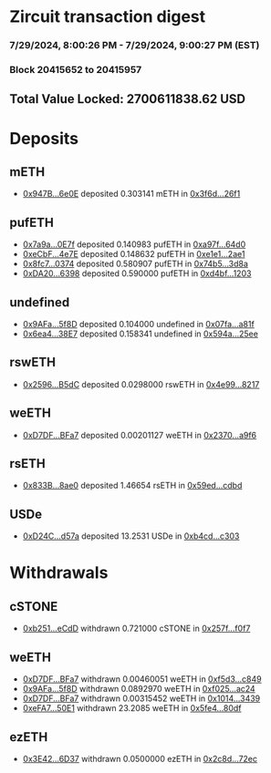 # Zircuit transaction digest
### 7/29/2024, 8:00:26 PM - 7/29/2024, 9:00:27 PM (EST)
### Block 20415652 to 20415957

## Total Value Locked: 2700611838.62 USD

# Deposits
## mETH
- [0x947B...6e0E](https://etherscan.io/address/0x947B545B2aBf42374bbA5b6f2Ca0249e987d6e0E) deposited 0.303141 mETH in [0x3f6d...26f1](https://etherscan.io/tx/0x947B545B2aBf42374bbA5b6f2Ca0249e987d6e0E)
## pufETH
- [0x7a9a...0E7f](https://etherscan.io/address/0x7a9a1BA7CfF6c0920cc74E850C6A671CE48f0E7f) deposited 0.140983 pufETH in [0xa97f...64d0](https://etherscan.io/tx/0x7a9a1BA7CfF6c0920cc74E850C6A671CE48f0E7f)
- [0xeCbF...4e7E](https://etherscan.io/address/0xeCbF17FD772557E51b8f88c084b55ee8dE4C4e7E) deposited 0.148632 pufETH in [0xe1e1...2ae1](https://etherscan.io/tx/0xeCbF17FD772557E51b8f88c084b55ee8dE4C4e7E)
- [0x8fc7...0374](https://etherscan.io/address/0x8fc74688c159778A91d5A5e6d892e74477F20374) deposited 0.580907 pufETH in [0x74b5...3d8a](https://etherscan.io/tx/0x8fc74688c159778A91d5A5e6d892e74477F20374)
- [0xDA20...6398](https://etherscan.io/address/0xDA20291E2b900abc7f85aDADB698226717126398) deposited 0.590000 pufETH in [0xd4bf...1203](https://etherscan.io/tx/0xDA20291E2b900abc7f85aDADB698226717126398)
## undefined
- [0x9AFa...5f8D](https://etherscan.io/address/0x9AFa70d0972BFEBaABE3aDAB506f02d163585f8D) deposited 0.104000 undefined in [0x07fa...a81f](https://etherscan.io/tx/0x9AFa70d0972BFEBaABE3aDAB506f02d163585f8D)
- [0x6ea4...38E7](https://etherscan.io/address/0x6ea44cD7AE3E577a7f0AF6eD5d2074a8181038E7) deposited 0.158341 undefined in [0x594a...25ee](https://etherscan.io/tx/0x6ea44cD7AE3E577a7f0AF6eD5d2074a8181038E7)
## rswETH
- [0x2596...B5dC](https://etherscan.io/address/0x2596c6B15a6e5E98542Af7a92aab699eB174B5dC) deposited 0.0298000 rswETH in [0x4e99...8217](https://etherscan.io/tx/0x2596c6B15a6e5E98542Af7a92aab699eB174B5dC)
## weETH
- [0xD7DF...BFa7](https://etherscan.io/address/0xD7DF7E085214743530afF339aFC420c7c720BFa7) deposited 0.00201127 weETH in [0x2370...a9f6](https://etherscan.io/tx/0xD7DF7E085214743530afF339aFC420c7c720BFa7)
## rsETH
- [0x833B...8ae0](https://etherscan.io/address/0x833BE8655aD61DeBEA6F51845Dd6BA5e2b698ae0) deposited 1.46654 rsETH in [0x59ed...cdbd](https://etherscan.io/tx/0x833BE8655aD61DeBEA6F51845Dd6BA5e2b698ae0)
## USDe
- [0xD24C...d57a](https://etherscan.io/address/0xD24Cfe2d0fa81369ca6291c28ac5426e16B6d57a) deposited 13.2531 USDe in [0xb4cd...c303](https://etherscan.io/tx/0xD24Cfe2d0fa81369ca6291c28ac5426e16B6d57a)
# Withdrawals
## cSTONE
- [0xb251...eCdD](https://etherscan.io/address/0xb25186c22DF5dC8b6341d9D101F12472aa9feCdD) withdrawn 0.721000 cSTONE in [0x257f...f0f7](https://etherscan.io/tx/0xb25186c22DF5dC8b6341d9D101F12472aa9feCdD)
## weETH
- [0xD7DF...BFa7](https://etherscan.io/address/0xD7DF7E085214743530afF339aFC420c7c720BFa7) withdrawn 0.00460051 weETH in [0xf5d3...c849](https://etherscan.io/tx/0xD7DF7E085214743530afF339aFC420c7c720BFa7)
- [0x9AFa...5f8D](https://etherscan.io/address/0x9AFa70d0972BFEBaABE3aDAB506f02d163585f8D) withdrawn 0.0892970 weETH in [0xf025...ac24](https://etherscan.io/tx/0x9AFa70d0972BFEBaABE3aDAB506f02d163585f8D)
- [0xD7DF...BFa7](https://etherscan.io/address/0xD7DF7E085214743530afF339aFC420c7c720BFa7) withdrawn 0.00315452 weETH in [0x1014...3439](https://etherscan.io/tx/0xD7DF7E085214743530afF339aFC420c7c720BFa7)
- [0xeFA7...50E1](https://etherscan.io/address/0xeFA7885557F622E2924222F7dFE0Be372F8F50E1) withdrawn 23.2085 weETH in [0x5fe4...80df](https://etherscan.io/tx/0xeFA7885557F622E2924222F7dFE0Be372F8F50E1)
## ezETH
- [0x3E42...6D37](https://etherscan.io/address/0x3E420490328d15813EE2c72740B5D5541FF06D37) withdrawn 0.0500000 ezETH in [0x2c8d...72ec](https://etherscan.io/tx/0x3E420490328d15813EE2c72740B5D5541FF06D37)

